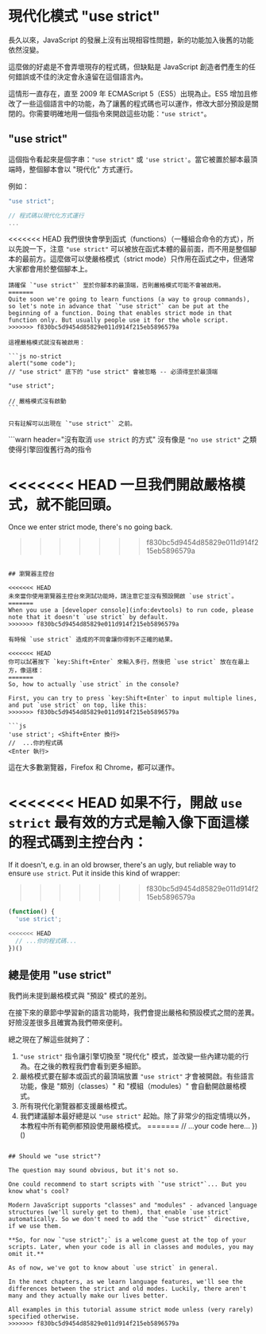 # 現代化模式 "use strict"

長久以來，JavaScript 的發展上沒有出現相容性問題，新的功能加入後舊的功能依然沒變。

這麼做的好處是不會弄壞現存的程式碼，但缺點是 JavaScript 創造者們產生的任何錯誤或不佳的決定會永遠留在這個語言內。

這情形一直存在，直至 2009 年 ECMAScript 5（ES5）出現為止。ES5 增加且修改了一些這個語言中的功能，為了讓舊的程式碼也可以運作，修改大部分預設是關閉的。你需要明確地用一個指令來開啟這些功能：`"use strict"`。

## "use strict"

這個指令看起來是個字串：`"use strict"` 或 `'use strict'`。當它被置於腳本最頂端時，整個腳本會以 "現代化" 方式運行。

例如：

```js
"use strict";

// 程式碼以現代化方式運行
...
```

<<<<<<< HEAD
我們很快會學到函式（functions）（一種組合命令的方式），所以先說一下，注意 `"use strict"` 可以被放在函式本體的最前面，而不用是整個腳本的最前方。這麼做可以使嚴格模式（strict mode）只作用在函式之中，但通常大家都會用於整個腳本上。

````warn header="確保 \"use strict\" 至於最頂端"
請確保 `"use strict"` 至於你腳本的最頂端，否則嚴格模式可能不會被啟用。
=======
Quite soon we're going to learn functions (a way to group commands), so let's note in advance that `"use strict"` can be put at the beginning of a function. Doing that enables strict mode in that function only. But usually people use it for the whole script.
>>>>>>> f830bc5d9454d85829e011d914f215eb5896579a

這裡嚴格模式就沒有被啟用：

```js no-strict
alert("some code");
// "use strict" 底下的 "use strict" 會被忽略 -- 必須得至於最頂端

"use strict";

// 嚴格模式沒有啟動
```

只有註解可以出現在 `"use strict"` 之前。
````

```warn header="沒有取消 `use strict` 的方式"
沒有像是 `"no use strict"` 之類使得引擎回復舊行為的指令

<<<<<<< HEAD
一旦我們開啟嚴格模式，就不能回頭。
=======
Once we enter strict mode, there's no going back.
>>>>>>> f830bc5d9454d85829e011d914f215eb5896579a
```

## 瀏覽器主控台

<<<<<<< HEAD
未來當你使用瀏覽器主控台來測試功能時，請注意它並沒有預設開啟 `use strict`。
=======
When you use a [developer console](info:devtools) to run code, please note that it doesn't `use strict` by default.
>>>>>>> f830bc5d9454d85829e011d914f215eb5896579a

有時候 `use strict` 造成的不同會讓你得到不正確的結果。

<<<<<<< HEAD
你可以試著按下 `key:Shift+Enter` 來輸入多行，然後把 `use strict` 放在在最上方，像這樣：
=======
So, how to actually `use strict` in the console?

First, you can try to press `key:Shift+Enter` to input multiple lines, and put `use strict` on top, like this:
>>>>>>> f830bc5d9454d85829e011d914f215eb5896579a

```js
'use strict'; <Shift+Enter 換行>
//  ...你的程式碼
<Enter 執行>
```

這在大多數瀏覽器，Firefox 和 Chrome，都可以運作。

<<<<<<< HEAD
如果不行，開啟 `use strict` 最有效的方式是輸入像下面這樣的程式碼到主控台內：
=======
If it doesn't, e.g. in an old browser, there's an ugly, but reliable way to ensure `use strict`. Put it inside this kind of wrapper:
>>>>>>> f830bc5d9454d85829e011d914f215eb5896579a

```js
(function() {
  'use strict';

<<<<<<< HEAD
  // ...你的程式碼...
})()
```

## 總是使用 "use strict"

我們尚未提到嚴格模式與 "預設" 模式的差別。

在接下來的章節中學習新的語言功能時，我們會提出嚴格和預設模式之間的差異。好險沒差很多且確實為我們帶來便利。

總之現在了解這些就夠了：

1. `"use strict"` 指令讓引擎切換至 "現代化" 模式，並改變一些內建功能的行為。在之後的教程我們會看到更多細節。
2. 嚴格模式要在腳本或函式的最頂端放置 `"use strict"` 才會被開啟。有些語言功能，像是 "類別（classes）" 和 "模組（modules）" 會自動開啟嚴格模式。
3. 所有現代化瀏覽器都支援嚴格模式。
4. 我們建議腳本最好總是以 `"use strict"` 起始。除了非常少的指定情境以外，本教程中所有範例都預設使用嚴格模式。
=======
  // ...your code here...
})()
```

## Should we "use strict"?

The question may sound obvious, but it's not so.

One could recommend to start scripts with `"use strict"`... But you know what's cool?

Modern JavaScript supports "classes" and "modules" - advanced language structures (we'll surely get to them), that enable `use strict` automatically. So we don't need to add the `"use strict"` directive, if we use them.

**So, for now `"use strict";` is a welcome guest at the top of your scripts. Later, when your code is all in classes and modules, you may omit it.**

As of now, we've got to know about `use strict` in general.

In the next chapters, as we learn language features, we'll see the differences between the strict and old modes. Luckily, there aren't many and they actually make our lives better.

All examples in this tutorial assume strict mode unless (very rarely) specified otherwise.
>>>>>>> f830bc5d9454d85829e011d914f215eb5896579a
